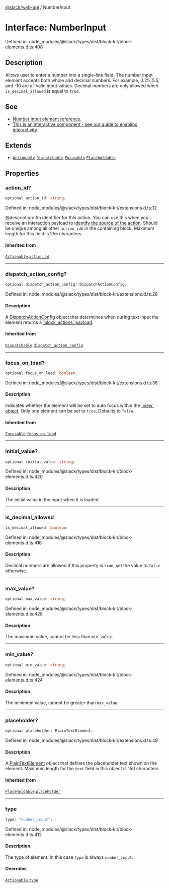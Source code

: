 [@slack/web-api](../index.md) / NumberInput

# Interface: NumberInput

Defined in: node\_modules/@slack/types/dist/block-kit/block-elements.d.ts:408

## Description

Allows user to enter a number into a single-line field. The number input element accepts both whole and
decimal numbers. For example, 0.25, 5.5, and -10 are all valid input values. Decimal numbers are only allowed when
`is_decimal_allowed` is equal to `true`.

## See

 - [Number input element reference](https://api.slack.com/reference/block-kit/block-elements#number).
 - [This is an interactive component - see our guide to enabling interactivity](https://api.slack.com/interactivity/handling).

## Extends

- [`Actionable`](Actionable.md).[`Dispatchable`](Dispatchable.md).[`Focusable`](Focusable.md).[`Placeholdable`](Placeholdable.md)

## Properties

### action\_id?

```ts
optional action_id: string;
```

Defined in: node\_modules/@slack/types/dist/block-kit/extensions.d.ts:12

@description: An identifier for this action. You can use this when you receive an interaction payload to
[identify the source of the action](https://api.slack.com/interactivity/handling#payloads). Should be unique
among all other `action_id`s in the containing block. Maximum length for this field is 255 characters.

#### Inherited from

[`Actionable`](Actionable.md).[`action_id`](Actionable.md#action_id)

***

### dispatch\_action\_config?

```ts
optional dispatch_action_config: DispatchActionConfig;
```

Defined in: node\_modules/@slack/types/dist/block-kit/extensions.d.ts:28

#### Description

A [DispatchActionConfig](DispatchActionConfig.md) object that determines when during text input the element returns a
[\`block\_actions\` payload](https://api.slack.com/reference/interaction-payloads/block-actions).

#### Inherited from

[`Dispatchable`](Dispatchable.md).[`dispatch_action_config`](Dispatchable.md#dispatch_action_config)

***

### focus\_on\_load?

```ts
optional focus_on_load: boolean;
```

Defined in: node\_modules/@slack/types/dist/block-kit/extensions.d.ts:36

#### Description

Indicates whether the element will be set to auto focus within the
[\`view\` object](https://api.slack.com/reference/surfaces/views). Only one element can be set to `true`.
Defaults to `false`.

#### Inherited from

[`Focusable`](Focusable.md).[`focus_on_load`](Focusable.md#focus_on_load)

***

### initial\_value?

```ts
optional initial_value: string;
```

Defined in: node\_modules/@slack/types/dist/block-kit/block-elements.d.ts:420

#### Description

The initial value in the input when it is loaded.

***

### is\_decimal\_allowed

```ts
is_decimal_allowed: boolean;
```

Defined in: node\_modules/@slack/types/dist/block-kit/block-elements.d.ts:416

#### Description

Decimal numbers are allowed if this property is `true`, set the value to `false` otherwise.

***

### max\_value?

```ts
optional max_value: string;
```

Defined in: node\_modules/@slack/types/dist/block-kit/block-elements.d.ts:428

#### Description

The maximum value, cannot be less than `min_value`.

***

### min\_value?

```ts
optional min_value: string;
```

Defined in: node\_modules/@slack/types/dist/block-kit/block-elements.d.ts:424

#### Description

The minimum value, cannot be greater than `max_value`.

***

### placeholder?

```ts
optional placeholder: PlainTextElement;
```

Defined in: node\_modules/@slack/types/dist/block-kit/extensions.d.ts:49

#### Description

A [PlainTextElement](PlainTextElement.md) object that defines the placeholder text shown on the element. Maximum
length for the `text` field in this object is 150 characters.

#### Inherited from

[`Placeholdable`](Placeholdable.md).[`placeholder`](Placeholdable.md#placeholder)

***

### type

```ts
type: "number_input";
```

Defined in: node\_modules/@slack/types/dist/block-kit/block-elements.d.ts:412

#### Description

The type of element. In this case `type` is always `number_input`.

#### Overrides

[`Actionable`](Actionable.md).[`type`](Actionable.md#type)
